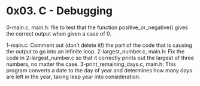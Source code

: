 # 0x03. C - Debugging

0-main.c, main.h: file to test that the function positive_or_negative() gives the correct output when given a case of 0.

1-main.c: Comment out (don’t delete it!) the part of the code that is causing the output to go into an infinite loop. 2-largest_number.c, main.h: Fix the code in 2-largest_number.c so that it correctly prints out the largest of three numbers, no matter the case. 3-print_remaining_days.c, main.h: This program converts a date to the day of year and determines how many days are left in the year, taking leap year into consideration.
